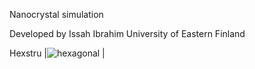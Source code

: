  
Nanocrystal simulation 

Developed by Issah Ibrahim 
University of Eastern Finland 

Hexstru |![hexagonal](https://github.com/issahi62/K_parrallel_lattices/blob/master/Codes_dispersion/band%20diagram_hexagon.png) |
